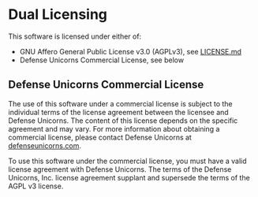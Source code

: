 # Dual Licensing

This software is licensed under either of:

- GNU Affero General Public License v3.0 (AGPLv3), see [LICENSE.md](./LICENSE.md)
- Defense Unicorns Commercial License, see below

## Defense Unicorns Commercial License

The use of this software under a commercial license is subject to the individual
terms of the license agreement between the licensee and Defense Unicorns. The
content of this license depends on the specific agreement and may vary. For
more information about obtaining a commercial license, please contact
Defense Unicorns at [defenseunicorns.com](https://defenseunicorns.com).

To use this software under the commercial license, you must have a valid license
agreement with Defense Unicorns. The terms of the Defense Unicorns, Inc. license
agreement supplant and supersede the terms of the AGPL v3 license.